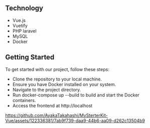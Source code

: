 ## Technology
- Vue.js
- Vuetify
- PHP laravel
- MySQL
- Docker

## Getting Started
To get started with our project, follow these steps:

- Clone the repository to your local machine.
- Ensure you have Docker installed on your system.
- Navigate to the project directory.
- Run docker-compose up --build to build and start the Docker containers.
- Access the frontend at http://localhost

https://github.com/AyakaTakahashi/MySterterKit-Vue/assets/122336381/7ab9f739-daa9-44b6-aa09-d262c13504b9

